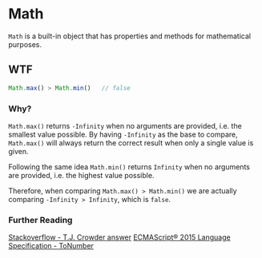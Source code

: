 # Math
`Math` is a built-in object that has properties and methods for mathematical purposes.

## WTF
```js
Math.max() > Math.min()   // false
```

### Why?
`Math.max()` returns `-Infinity` when no arguments are provided, i.e. the smallest value possible. By having `-Infinity` as the base to compare, `Math.max()` will always return the correct result when only a single value is given.

Following the same idea `Math.min()` returns `Infinity` when no arguments are provided, i.e. the highest value possible.

Therefore, when comparing `Math.max() > Math.min()` we are actually comparing `-Infinity > Infinity`, which is `false`.

### Further Reading
[Stackoverflow - T.J. Crowder answer](http://stackoverflow.com/a/5101991)
[ECMAScript® 2015 Language Specification - ToNumber](https://www.ecma-international.org/ecma-262/6.0/index.html#sec-tonumber)
